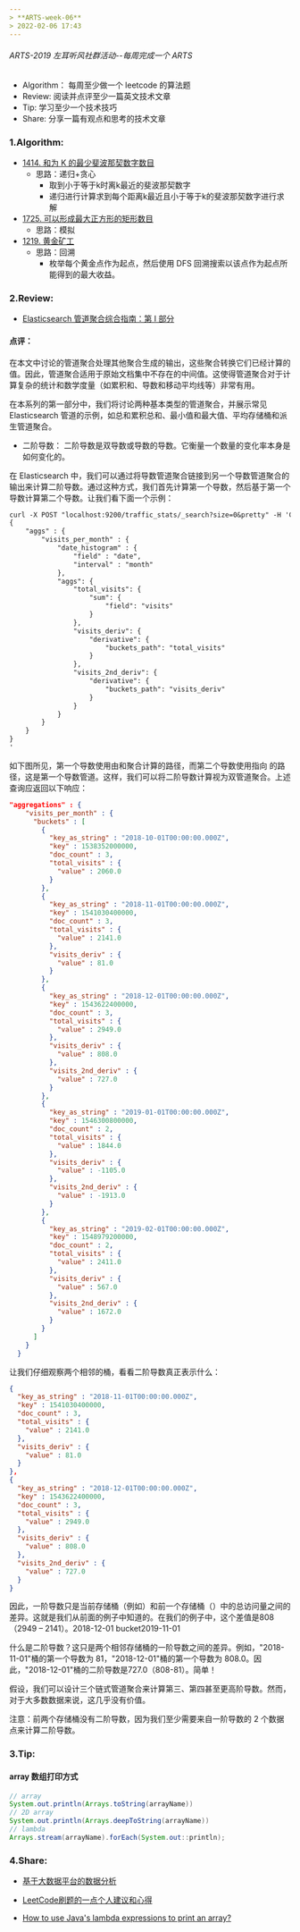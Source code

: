 ```yaml
---
> **ARTS-week-06**
> 2022-02-06 17:43
---
```



###### ARTS-2019 左耳听风社群活动--每周完成一个 ARTS
- Algorithm： 每周至少做一个 leetcode 的算法题
- Review: 阅读并点评至少一篇英文技术文章
- Tip: 学习至少一个技术技巧
- Share: 分享一篇有观点和思考的技术文章

### 1.Algorithm:

- [1414. 和为 K 的最少斐波那契数字数目](https://leetcode-cn.com/submissions/detail/264553361/)  
  + 思路：递归+贪心
    * 取到小于等于k时离k最近的斐波那契数字
    * 递归进行计算求到每个距离k最近且小于等于k的斐波那契数字进行求解
- [1725. 可以形成最大正方形的矩形数目](https://leetcode-cn.com/submissions/detail/264774435/)  
  + 思路：模拟
- [1219. 黄金矿工](https://leetcode-cn.com/submissions/detail/265009022/)  
  + 思路：回溯
    * 枚举每个黄金点作为起点，然后使用 DFS 回溯搜索以该点作为起点所能得到的最大收益。

### 2.Review:

- [Elasticsearch 管道聚合综合指南：第 I 部分](https://qbox.io/blog/comprehensive-guide-to-elasticsearch-pipeline-aggregations-part-i/)  

#### 点评：

在本文中讨论的管道聚合处理其他聚合生成的输出，这些聚合转换它们已经计算的值。因此，管道聚合适用于原始文档集中不存在的中间值。这使得管道聚合对于计算复杂的统计和数学度量（如累积和、导数和移动平均线等）非常有用。

在本系列的第一部分中，我们将讨论两种基本类型的管道聚合，并展示常见 Elasticsearch 管道的示例，如总和累积总和、最小值和最大值、平均存储桶和派生管道聚合。

- 二阶导数：
二阶导数是双导数或导数的导数。它衡量一个数量的变化率本身是如何变化的。

在 Elasticsearch 中，我们可以通过将导数管道聚合链接到另一个导数管道聚合的输出来计算二阶导数。通过这种方式，我们首先计算第一个导数，然后基于第一个导数计算第二个导数。让我们看下面一个示例：
```txt
curl -X POST "localhost:9200/traffic_stats/_search?size=0&pretty" -H 'Content-Type: application/json' -d'
{
    "aggs" : {
        "visits_per_month" : {
            "date_histogram" : {
                "field" : "date",
                "interval" : "month"
            },
            "aggs": {
                "total_visits": {
                    "sum": {
                        "field": "visits"
                    }
                },
                "visits_deriv": {
                    "derivative": {
                        "buckets_path": "total_visits"
                    }
                },
                "visits_2nd_deriv": {
                    "derivative": {
                        "buckets_path": "visits_deriv" 
                    }
                }
            }
        }
    }
}
'
```
如下图所见，第一个导数使用由和聚合计算的路径，而第二个导数使用指向 的路径，这是第一个导数管道。这样，我们可以将二阶导数计算视为双管道聚合。上述查询应返回以下响应：

```json
"aggregations" : {
    "visits_per_month" : {
      "buckets" : [
        {
          "key_as_string" : "2018-10-01T00:00:00.000Z",
          "key" : 1538352000000,
          "doc_count" : 3,
          "total_visits" : {
            "value" : 2060.0
          }
        },
        {
          "key_as_string" : "2018-11-01T00:00:00.000Z",
          "key" : 1541030400000,
          "doc_count" : 3,
          "total_visits" : {
            "value" : 2141.0
          },
          "visits_deriv" : {
            "value" : 81.0
          }
        },
        {
          "key_as_string" : "2018-12-01T00:00:00.000Z",
          "key" : 1543622400000,
          "doc_count" : 3,
          "total_visits" : {
            "value" : 2949.0
          },
          "visits_deriv" : {
            "value" : 808.0
          },
          "visits_2nd_deriv" : {
            "value" : 727.0
          }
        },
        {
          "key_as_string" : "2019-01-01T00:00:00.000Z",
          "key" : 1546300800000,
          "doc_count" : 2,
          "total_visits" : {
            "value" : 1844.0
          },
          "visits_deriv" : {
            "value" : -1105.0
          },
          "visits_2nd_deriv" : {
            "value" : -1913.0
          }
        },
        {
          "key_as_string" : "2019-02-01T00:00:00.000Z",
          "key" : 1548979200000,
          "doc_count" : 2,
          "total_visits" : {
            "value" : 2411.0
          },
          "visits_deriv" : {
            "value" : 567.0
          },
          "visits_2nd_deriv" : {
            "value" : 1672.0
          }
        }
      ]
    }
  }
```

让我们仔细观察两个相邻的桶，看看二阶导数真正表示什么：

```json
{
  "key_as_string" : "2018-11-01T00:00:00.000Z",
  "key" : 1541030400000,
  "doc_count" : 3,
  "total_visits" : {
    "value" : 2141.0
  },
  "visits_deriv" : {
    "value" : 81.0
  }
},
{
  "key_as_string" : "2018-12-01T00:00:00.000Z",
  "key" : 1543622400000,
  "doc_count" : 3,
  "total_visits" : {
    "value" : 2949.0
  },
  "visits_deriv" : {
    "value" : 808.0
  },
  "visits_2nd_deriv" : {
    "value" : 727.0
  }
}
```
因此，一阶导数只是当前存储桶（例如）和前一个存储桶（）中的总访问量之间的差异。这就是我们从前面的例子中知道的。在我们的例子中，这个差值是808（2949 – 2141）。2018-12-01 bucket2019-11-01

什么是二阶导数？这只是两个相邻存储桶的一阶导数之间的差异。例如，"2018-11-01"桶的第一个导数为 81，"2018-12-01"桶的第一个导数为 808.0。因此，"2018-12-01"桶的二阶导数是727.0（808-81）。简单！

假设，我们可以设计三个链式管道聚合来计算第三、第四甚至更高阶导数。然而，对于大多数数据来说，这几乎没有价值。

注意：前两个存储桶没有二阶导数，因为我们至少需要来自一阶导数的 2 个数据点来计算二阶导数。

### 3.Tip:

#### array 数组打印方式
```java
// array 
System.out.println(Arrays.toString(arrayName))
// 2D array
System.out.println(Arrays.deepToString(arrayName))
// lambda
Arrays.stream(arrayName).forEach(System.out::println); 
```

### 4.Share:

- [基于大数据平台的数据分析](https://zhuanlan.zhihu.com/p/76837302)  

- [LeetCode刷题的一点个人建议和心得](https://www.cnblogs.com/liuzhen1995/p/13767751.html)  

- [How to use Java's lambda expressions to print an array?](https://stackoverflow.com/questions/23324782/how-to-use-javas-lambda-expressions-to-print-an-array)  
